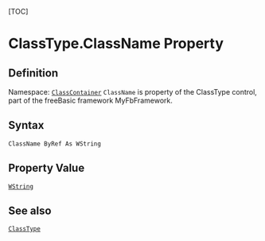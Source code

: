 [TOC]
# ClassType.ClassName Property

## Definition
Namespace: [`ClassContainer`](ClassContainer.md)
`ClassName` is property of the ClassType control, part of the freeBasic framework MyFbFramework.
## Syntax
```freeBasic
ClassName ByRef As WString
```
## Property Value
[`WString`]("https://www.freebasic.net/wiki/KeyPgWString")
## See also
[`ClassType`](ClassType.md)
